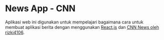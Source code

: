 # News App - CNN

Aplikasi web ini digunakan untuk mempelajari bagaimana cara untuk membuat aplikasi berita dengan menggunakan [React.js](https://reactjs.org) dan [CNN News oleh rizki4106](https://github.com/rizki4106/cnnindonesia-news-api).
